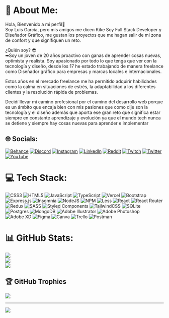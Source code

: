 # 💫 About Me:
Hola, Bienvenido a mi perfil👋<br/>
Soy Luis García, pero mis amigos me dicen Kike Soy Full Stack Developer y Diseñador Gráfico, me gustan los proyectos que me hagan salir de mi zona de confort y que signifiquen un reto.

¿Quién soy? 😎<br/>
➡Soy un joven de 20 años proactivo con ganas de aprender cosas nuevas, optimista y realista. Soy apasionado por todo lo que tenga que ver con la tecnología y diseño, desde los 17 he estado trabajando de manera freelance como Diseñador gráfico para empresas y marcas locales e internacionales.

Estos años en el mercado freelance me ha permitido adquirir habilidades como la calma en situaciones de estrés, la adaptabilidad a los diferentes clientes y la resolución rápida de problemas.

Decidí llevar mi camino profesional por el camino del desarrollo web porque es un ámbito que encaja bien con mis pasiones que como dije son la tecnología y el diseño además que aporta ese gran reto que significa estar siempre en constante aprendizaje y evolución ya que el mundo tech nunca se detiene y siempre hay cosas nuevas para aprender e implementar


## 🌐 Socials:
[![Behance](https://img.shields.io/badge/Behance-1769ff?logo=behance&logoColor=white)](https://behance.net/kikeai) [![Discord](https://img.shields.io/badge/Discord-%237289DA.svg?logo=discord&logoColor=white)](https://discord.gg/KIKEai#9685) [![Instagram](https://img.shields.io/badge/Instagram-%23E4405F.svg?logo=Instagram&logoColor=white)](https://instagram.com/kike.ai) [![LinkedIn](https://img.shields.io/badge/LinkedIn-%230077B5.svg?logo=linkedin&logoColor=white)](https://linkedin.com/in/kikeai) [![Reddit](https://img.shields.io/badge/Reddit-%23FF4500.svg?logo=Reddit&logoColor=white)](https://reddit.com/user/thepinkbeer) [![Twitch](https://img.shields.io/badge/Twitch-%239146FF.svg?logo=Twitch&logoColor=white)](https://twitch.tv/kikeai) [![Twitter](https://img.shields.io/badge/Twitter-%231DA1F2.svg?logo=Twitter&logoColor=white)](https://twitter.com/KIKEill) [![YouTube](https://img.shields.io/badge/YouTube-%23FF0000.svg?logo=YouTube&logoColor=white)](https://youtube.com/@@kikeaii) 

# 💻 Tech Stack:
![CSS3](https://img.shields.io/badge/css3-%231572B6.svg?style=for-the-badge&logo=css3&logoColor=white) ![HTML5](https://img.shields.io/badge/html5-%23E34F26.svg?style=for-the-badge&logo=html5&logoColor=white) ![JavaScript](https://img.shields.io/badge/javascript-%23323330.svg?style=for-the-badge&logo=javascript&logoColor=%23F7DF1E) ![TypeScript](https://img.shields.io/badge/typescript-%23007ACC.svg?style=for-the-badge&logo=typescript&logoColor=white) ![Vercel](https://img.shields.io/badge/vercel-%23000000.svg?style=for-the-badge&logo=vercel&logoColor=white) ![Bootstrap](https://img.shields.io/badge/bootstrap-%23563D7C.svg?style=for-the-badge&logo=bootstrap&logoColor=white) ![Express.js](https://img.shields.io/badge/express.js-%23404d59.svg?style=for-the-badge&logo=express&logoColor=%2361DAFB) ![Insomnia](https://img.shields.io/badge/Insomnia-black?style=for-the-badge&logo=insomnia&logoColor=5849BE) ![NodeJS](https://img.shields.io/badge/node.js-6DA55F?style=for-the-badge&logo=node.js&logoColor=white) ![NPM](https://img.shields.io/badge/NPM-%23000000.svg?style=for-the-badge&logo=npm&logoColor=white) ![Less](https://img.shields.io/badge/less-2B4C80?style=for-the-badge&logo=less&logoColor=white) ![React](https://img.shields.io/badge/react-%2320232a.svg?style=for-the-badge&logo=react&logoColor=%2361DAFB) ![React Router](https://img.shields.io/badge/React_Router-CA4245?style=for-the-badge&logo=react-router&logoColor=white) ![Redux](https://img.shields.io/badge/redux-%23593d88.svg?style=for-the-badge&logo=redux&logoColor=white) ![SASS](https://img.shields.io/badge/SASS-hotpink.svg?style=for-the-badge&logo=SASS&logoColor=white) ![Styled Components](https://img.shields.io/badge/styled--components-DB7093?style=for-the-badge&logo=styled-components&logoColor=white) ![TailwindCSS](https://img.shields.io/badge/tailwindcss-%2338B2AC.svg?style=for-the-badge&logo=tailwind-css&logoColor=white) ![SQLite](https://img.shields.io/badge/sqlite-%2307405e.svg?style=for-the-badge&logo=sqlite&logoColor=white) ![Postgres](https://img.shields.io/badge/postgres-%23316192.svg?style=for-the-badge&logo=postgresql&logoColor=white) ![MongoDB](https://img.shields.io/badge/MongoDB-%234ea94b.svg?style=for-the-badge&logo=mongodb&logoColor=white) ![Adobe Illustrator](https://img.shields.io/badge/adobeillustrator-%23FF9A00.svg?style=for-the-badge&logo=adobeillustrator&logoColor=white) ![Adobe Photoshop](https://img.shields.io/badge/adobephotoshop-%2331A8FF.svg?style=for-the-badge&logo=adobephotoshop&logoColor=white) ![Adobe XD](https://img.shields.io/badge/Adobe%20XD-470137?style=for-the-badge&logo=Adobe%20XD&logoColor=#FF61F6) 	![Figma](https://img.shields.io/badge/figma-%23F24E1E.svg?style=for-the-badge&logo=figma&logoColor=white) ![Canva](https://img.shields.io/badge/Canva-%2300C4CC.svg?style=for-the-badge&logo=Canva&logoColor=white) ![Trello](https://img.shields.io/badge/Trello-%23026AA7.svg?style=for-the-badge&logo=Trello&logoColor=white) ![Postman](https://img.shields.io/badge/Postman-FF6C37?style=for-the-badge&logo=postman&logoColor=white)
# 📊 GitHub Stats:
![](https://github-readme-stats.vercel.app/api?username=kikeai&theme=default&hide_border=false&include_all_commits=false&count_private=false)<br/>
![](https://github-readme-streak-stats.herokuapp.com/?user=kikeai&theme=default&hide_border=false)<br/>
![](https://github-readme-stats.vercel.app/api/top-langs/?username=kikeai&theme=default&hide_border=false&include_all_commits=false&count_private=false&layout=compact)

## 🏆 GitHub Trophies
![](https://github-profile-trophy.vercel.app/?username=kikeai&theme=flat&no-frame=false&no-bg=true&margin-w=4)

---
[![](https://visitcount.itsvg.in/api?id=kikeai&icon=5&color=1)](https://visitcount.itsvg.in)

<!-- Proudly created with GPRM ( https://gprm.itsvg.in ) -->
